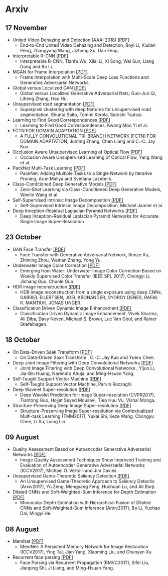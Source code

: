 # Arxiv

## 17 November 
* United Video Dehazing and Detection (AAAI 2018) [[PDF]](https://arxiv.org/pdf/1709.03919.pdf)
  *  End-to-End United Video Dehazing and Detection, Boyi Li, Xiulian Peng, Zhangyang Wang, Jizheng Xu, Dan Feng.
* Interpretable R-CNN [[PDF]](https://arxiv.org/pdf/1711.05226.pdf)
  *  Interpretable R-CNN, Tianfu Wu, Xilai Li, Xi Song, Wei Sun, Liang Dong and Bo Li.
* MGAN for Frame Interpolation [[PDF]](https://arxiv.org/pdf/1711.06045.pdf)
  *  Frame Interpolation with Multi-Scale Deep Loss Functions and Generative Adversarial Networks, 
* Global versus Localized GAN [[PDF]](https://arxiv.org/pdf/1711.06020.pdf)
  *  Global versus Localized Generative Adversarial Nets, Guo-Jun Qi, Liheng Zhang, Hao Hu.
* Unsupervised road segmentation [[PDF]]()
  *  Superpixel clustering with deep features for unsupervised road segmentation, Shunta Saito, Tommi Kerola, Satoshi Tsutsui.
* Learning to Find Good Correspondences [[PDF]](https://arxiv.org/pdf/1711.05971.pdf)
  *  Learning to Find Good Correspondences, Kwang Moo Yi et al.
* FCTN FOR DOMAIN ADAPTATION [[PDF]](https://arxiv.org/pdf/1711.03694.pdf)
  *  A FULLY CONVOLUTIONAL TRI-BRANCH NETWORK (FCTN) FOR DOMAIN ADAPTATION, Junting Zhang, Chen Liang and C.-C. Jay Kuo. 
* Occlusion Aware Unsupervised Learning of Optical Flow [[PDF]](https://arxiv.org/pdf/1711.05890.pdf)
  *  Occlusion Aware Unsupervised Learning of Optical Flow, Yang Wang et al.
* PackNet Multi-Task Learning [[PDF]](https://arxiv.org/pdf/1711.05769.pdf)
  * PackNet: Adding Multiple Tasks to a Single Network by Iterative Pruning, Arun Mallya and Svetlana Lazebnik.
* Class-Conditioned Deep Generative Models [[PDF]](https://arxiv.org/pdf/1711.05820.pdf)
  * Zero-Shot Learning via Class-Conditioned Deep Generative Models, Wenlin Wang et al.
* Self-Supervised Intrinsic Image Decomposition [[PDF]](rin.csail.mit.edu)
  * Self-Supervised Intrinsic Image Decomposition, Michael Janner et al.
*  Deep Inception-Residual Laplacian Pyramid Networks [[PDF]](https://arxiv.org/ftp/arxiv/papers/1711/1711.05431.pdf)
   * Deep Inception-Residual Laplacian Pyramid Networks for Accurate Single Image Super-Resolution
  
  
## 23 October
* GAN Face Transfer [[PDF]](https://arxiv.org/pdf/1710.06090.pdf)
  *  Face Transfer with Generative Adversarial Network, Runze Xu, Zhiming Zhou, Weinan Zhang, Yong Yu.
* Underwater Image Color Correction [[PDF]](https://arxiv.org/pdf/1710.07084.pdf)
  *  Emerging from Water: Underwater Image Color Correction Based on Weakly Supervised Color Transfer (IEEE SPL 2017), Chongyi Li, Jichang Guo, Chunle Guo.
* HDR image reconstruction  [[PDF]](https://arxiv.org/pdf/1710.07480.pdf)
  *  HDR image reconstruction from a single exposure using deep CNNs, GABRIEL EILERTSEN, JOEL KRONANDER, GYORGY DENES, RAFAŁ K. MANTIUK, JONAS UNGER. 
* Classification Driven Dynamic Image Enhancement [[PDF]](https://arxiv.org/pdf/1710.07558.pdf)
  *  Classification Driven Dynamic Image Enhancement, Vivek Sharma, Ali Diba, Davy Neven, Michael S. Brown, Luc Van Gool, and Rainer Stiefelhagen.

## 18 October
* On Data-Driven Saak Transform [[PDF]](https://arxiv.org/pdf/1710.04176.pdf)
  *  On Data-Driven Saak Transform , C.-C. Jay Kuo and Yueru Chen.
* Deep Joint Image Filtering with Deep Convolutional Networks [[PDF]](https://arxiv.org/pdf/1710.04200.pdf)
  *  Joint Image Filtering with Deep Convolutional Networks , Yijun Li, Jia-Bin Huang, Narendra Ahuja, and Ming-Hsuan Yang.
* Self-Taught Support Vector Machine [[PDF]](https://arxiv.org/ftp/arxiv/papers/1710/1710.04450.pdf)
  * Self-Taught Support Vector Machine, Parvin Razzaghi.
* Deep Wavelet Super-resolution [[PDF]](http://openaccess.thecvf.com/content_cvpr_2017_workshops/w12/papers/Guo_Deep_Wavelet_Prediction_CVPR_2017_paper.pdf)
  * Deep Wavelet Prediction for Image Super-resolution (CVPR2017), Tiantong Guo, Hojjat Seyed Mousavi, Tiep Huu Vu, Vishal Monga.
* Structure-Preserving Deep Image Super-resolution [[PDF]](https://arxiv.org/pdf/1707.08340.pdf)
  * Structure-Preserving Image Super-resolution via Contextualized Multi-task Learning (TMM2017), Yukai Shi, Keze Wang, Chongyu Chen, Li Xu, Liang Lin.

## 09 August
* Quality Assessment Based on Autoencoder Generative Adversarial Networks [[PDF]](https://arxiv.org/pdf/1708.02237.pdf)
  * Image Quality Assessment Techniques Show Improved Training and Evaluation of Autoencoder Generative Adversarial Networks (ICCV2017), Michael O. Vertolli and Jim Davies.
* Unsupervised Game-Theoretic Saliency Detection [[PDF]](https://arxiv.org/pdf/1708.02476.pdf)
  * An Unsupervised Game-Theoretic Approach to Saliency Detectio (Arxiv2017), Yu Zeng, Mengyang Feng, Huchuan Lu, and Ali Borji.
* Dilated CNNs and Soft-Weighted-Sum Inference for Depth Estimation [[PDF]](https://arxiv.org/pdf/1708.02287.pdf)
  * Monocular Depth Estimation with Hierarchical Fusion of Dilated CNNs and Soft-Weighted-Sum Inference (Arxiv2017), Bo Li, Yuchao Dai, Mingyi He.
  
## 08 August
* MemNet [[PDF]](https://arxiv.org/pdf/1708.02209.pdf)
  * MemNet: A Persistent Memory Network for Image Restoration (ICCV2017), Ying Tai, Jian Yang, Xiaoming Liu, and Chunyan Xu.
* Recurrent face parsing [[PDF]](https://arxiv.org/pdf/1708.01936.pdf)
  * Face Parsing via Recurrent Propagation (BMVC2017), Sifei Liu, Jianping Shi, Ji Liang, and Ming-Hsuan Yang.

